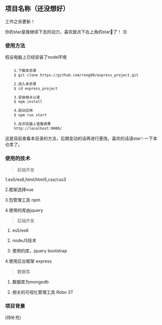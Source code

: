 ## 项目名称（还没想好）

工作之余更新！

你的star是我继续下去的动力，喜欢就点下右上角的star🌟了！ :blush:

### 使用方法

假设电脑上已经安装了node环境

```bash

    1.下载本目录
    $ git clone https://github.com/reng99/express_project.git

    2.进入本目录
    $ cd express_project

    3.安装相关以来
    $ npm install

    4.启动应用
    $ npm run start

    5.在浏览器上查看效果
    http://localhost:9000/


```

这是目前查看本目录的方法，后期变动的话再进行更改。喜欢的话请star✨一下本仓库了。

### 使用的技术

> 前端开发

1.es5/es6,html/html5,css/css3

2.框架选择vue

3.包管理工具  npm

4.使用的库由jquery

> 后端开发

1. es5/es6

2. nodeJS技术

3. 使用的库，jquery bootstrap

4.使用后台框架 express

> 数据库

1. 数据库为mongodb

2. 相关的可视化管理工具 Robo 3T


### 项目背景

(待补充)

